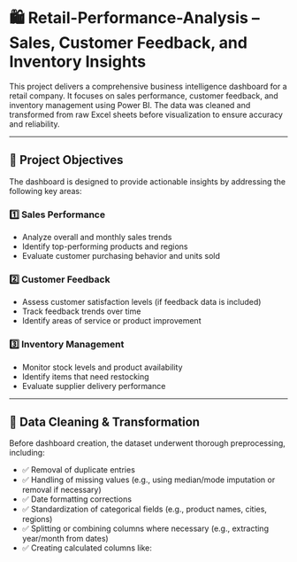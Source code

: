 # 🛍️ Retail-Performance-Analysis – Sales, Customer Feedback, and Inventory Insights

This project delivers a comprehensive business intelligence dashboard for a retail company. It focuses on sales performance, customer feedback, and inventory management using Power BI. The data was cleaned and transformed from raw Excel sheets before visualization to ensure accuracy and reliability.

---

## 📌 Project Objectives

The dashboard is designed to provide actionable insights by addressing the following key areas:

### 1️⃣ Sales Performance
- Analyze overall and monthly sales trends
- Identify top-performing products and regions
- Evaluate customer purchasing behavior and units sold

### 2️⃣ Customer Feedback
- Assess customer satisfaction levels (if feedback data is included)
- Track feedback trends over time
- Identify areas of service or product improvement

### 3️⃣ Inventory Management
- Monitor stock levels and product availability
- Identify items that need restocking
- Evaluate supplier delivery performance

---

## 🧹 Data Cleaning & Transformation

Before dashboard creation, the dataset underwent thorough preprocessing, including:

- ✅ Removal of duplicate entries
- ✅ Handling of missing values (e.g., using median/mode imputation or removal if necessary)
- ✅ Date formatting corrections
- ✅ Standardization of categorical fields (e.g., product names, cities, regions)
- ✅ Splitting or combining columns where necessary (e.g., extracting year/month from dates)
- ✅ Creating calculated columns like:
